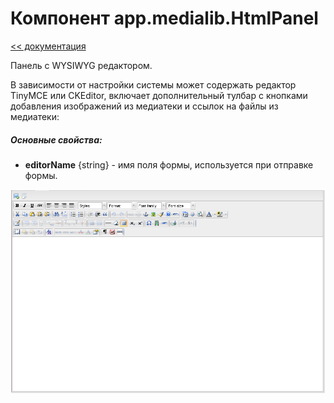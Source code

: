 Компонент app.medialib.HtmlPanel
===
[<< документация](readme.md)

Панель с WYSIWYG редактором.

В зависимости от настройки системы может содержать  редактор  TinyMCE или CKEditor, включает дополнительный тулбар с кнопками добавления изображений из медиатеки и ссылок на файлы из медиатеки:

##### Основные свойства:
* **editorName** {string} - имя поля формы, используется при отправке формы.

![DVelum IDE app.medialib.HtmlPanel](../../images/HtmlPanel.png)